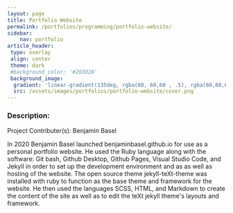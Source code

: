 ```yaml
---
layout: page
title: Portfolio Website
permalink: /portfolios/programming/portfolio-website/
sidebar:
    nav: portfolio
article_header:
 type: overlay
 align: center
 theme: dark
 #background_color: '#203028'
 background_image:
  gradient: 'linear-gradient(135deg, rgba(60, 60,60 , .5), rgba(60,60,60, .5))'
  src: /assets/images/portfolios/portfolio-website/cover.png
---
```


### Description:
Project Contributer(s): Benjamin Basel

In 2020 Benjamin Basel launched benjaminbasel.github.io for use as a personal portfolio website. He used the Ruby language along with the software: Git bash, Github Desktop, Github Pages, Visual Studio Code, and Jekyll in order to set up the development environment and as as well as hosting of the website. The open source theme jekyll-teXt-theme was installed with ruby to function as the base theme and framework for the website. He then used the languages SCSS, HTML, and Markdown to create the content of the site as well as to edit the teXt jekyll theme's layouts and framework.

